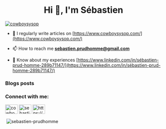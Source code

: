 <h1 align="center">Hi 👋, I'm Sébastien</h1>
<p align="left"> <a href="https://twitter.com/cowboysysop" target="blank"><img src="https://img.shields.io/twitter/follow/cowboysysop?logo=twitter&style=for-the-badge" alt="cowboysysop" /></a> </p>

- 📝 I regularly write articles on [https://www.cowboysysop.com/](https://www.cowboysysop.com/)

- 📫 How to reach me **sebastien.prudhomme@gmail.com**

- 📄 Know about my experiences [https://www.linkedin.com/in/sébastien-prud-homme-289b71147/](https://www.linkedin.com/in/sébastien-prud-homme-289b71147/)

### Blogs posts
<!-- BLOG-POST-LIST:START -->
<!-- BLOG-POST-LIST:END -->

<h3 align="left">Connect with me:</h3>
<p align="left">
<a href="https://twitter.com/cowboysysop" target="blank"><img align="center" src="https://raw.githubusercontent.com/rahuldkjain/github-profile-readme-generator/master/src/images/icons/Social/twitter.svg" alt="cowboysysop" height="30" width="40" /></a>
<a href="https://linkedin.com/in/sebastien-prud-homme-289b71147" target="blank"><img align="center" src="https://raw.githubusercontent.com/rahuldkjain/github-profile-readme-generator/master/src/images/icons/Social/linked-in-alt.svg" alt="sebastien-prud-homme-289b71147" height="30" width="40" /></a>
<a href="/https://www.cowboysysop.com/index.xml" target="blank"><img align="center" src="https://raw.githubusercontent.com/rahuldkjain/github-profile-readme-generator/master/src/images/icons/Social/rss.svg" alt="https://www.cowboysysop.com/index.xml" height="30" width="40" /></a>
</p>

<p>&nbsp;<img align="center" src="https://github-readme-stats.vercel.app/api?username=sebastien-prudhomme&show_icons=true&locale=en" alt="sebastien-prudhomme" /></p>
